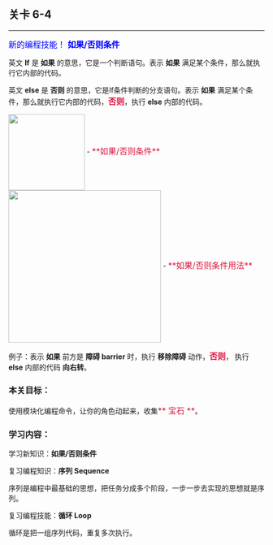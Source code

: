## 关卡 6-4

------
<font color=#0000FF size=3>新的编程技能！ **如果/否则条件**</font>

英文 **If** 是 **如果** 的意思，它是一个判断语句。表示 **如果** 满足某个条件，那么就执行它内部的代码。

英文 **else** 是 **否则** 的意思，它是If条件判断的分支语句。表示 **如果** 满足某个条件，那么就执行它内部的代码，<font color=#DC143C size=3>**否则**</font>，执行 **else** 内部的代码。

<img src="./scene/image/if_else.png" width = "150" alt="" align=center /> 
 - <font color=#DC143C size=3>**如果/否则条件**</font>

<img src="./scene/image/if_else_eg.png" width = "300" alt="" align=center /> 
 - <font color=#DC143C size=3>**如果/否则条件用法**</font>
 
例子：表示 **如果** 前方是 **障碍 barrier** 时，执行 **移除障碍** 动作，<font color=#DC143C size=3>**否则**</font>， 执行 **else** 内部的代码 **向右转**。

### 本关目标：
使用模块化编程命令，让你的角色动起来，收集<font color=#DC143C size=3>** 宝石 **</font>。

### 学习内容：
学习新知识：**如果/否则条件**

复习编程知识：**序列 Sequence**

序列是编程中最基础的思想，把任务分成多个阶段，一步一步去实现的思想就是序列。

复习编程技能：**循环 Loop**

循环是把一组序列代码，重复多次执行。
